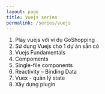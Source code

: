 ```yaml
---
layout: page
title: Vuejs series
permalink: /series/vuejs
---
```


1. Play vuejs với ví dụ GoShopping
2. Sử dụng Vuejs cho 1 dự án sẵn có
3. Vuejs Fundamentals
4. Compoments
5. Single-file components
6. Reactivity – Binding	Data
7. Vuex - quản lý state
8. Xây dựng plugin